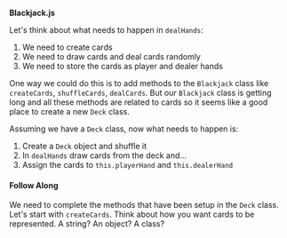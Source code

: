 **Blackjack.js**

Let's think about what needs to happen in `dealHands`:

1. We need to create cards
2. We need to draw cards and deal cards randomly
3. We need to store the cards as player and dealer hands

One way we could do this is to add methods to the `Blackjack` class like `createCards`,
`shuffleCards`, `dealCards`. But our `Blackjack` class is getting long and all
these methods are related to cards so it seems like a good place to create a new
`Deck` class.

Assuming we have a `Deck` class, now what needs to happen is:

1. Create a `Deck` object and  shuffle it
2. In `dealHands` draw cards from the deck and...
3. Assign the cards to `this.playerHand` and `this.dealerHand`

#### Follow Along
We need to complete the methods that have been setup in the `Deck` class. Let's
start with `createCards`. Think about how you want cards to be represented. A
string? An object? A class?